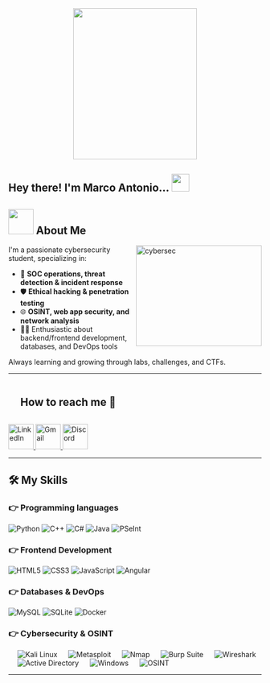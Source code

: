 <!-- GIF de cabecera actualizado (hacker) -->
<div align="center">
  <img src="https://www.gifcen.com/wp-content/uploads/2023/11/hacker-gif-8.gif" height="300px" width="70%" />
</div>

<h2> Hey there! I'm Marco Antonio... <img src="https://media.giphy.com/media/hvRJCLFzcasrR4ia7z/giphy.gif" width="35"></h2>

## <picture><img src="https://github.com/7oSkaaa/7oSkaaa/blob/main/Images/about_me.gif?raw=true" width="50px"></picture> About Me

<img align="right" width="250px" height="200px" alt="cybersec" src="https://www.gifcen.com/wp-content/uploads/2023/07/hacker-gif-1.gif" />


I'm a passionate cybersecurity student, specializing in:

- 🧠 **SOC operations, threat detection & incident response**
- 🛡️ **Ethical hacking & penetration testing**
- 🌐 **OSINT, web app security, and network analysis**
- 👨‍💻 Enthusiastic about backend/frontend development, databases, and DevOps tools

Always learning and growing through labs, challenges, and CTFs.

---

<div id="user-content-toc">
  <ul align="left">
    <summary><h2 style="display: inline-block">How to reach me 🤝</h2></summary>
  </ul>

  <p align="left">
    <a href="https://www.linkedin.com/in/tu-linkedin/" target="_blank">
      <img src="https://user-images.githubusercontent.com/88904952/234979284-68c11d7f-1acc-4f0c-ac78-044e1037d7b0.png" alt="LinkedIn" height="50" width="50" />
    </a>
    <a href="mailto:tu-correo@gmail.com" target="_blank">
      <img src="https://github.com/Mo-Alsehli/Mo-Alsehli/assets/98949843/6d935082-a6bb-4f5d-be13-87b821d8421c" alt="Gmail" height="50" width="50" />
    </a>
    <a href="https://discordapp.com/users/tu-discord" target="_blank">
      <img src="https://user-images.githubusercontent.com/88904952/234982627-019fd336-6248-453c-9b05-97c13fd1d207.png" alt="Discord" height="50" width="50" />
    </a>
  </p>
</div>

---
## 🛠️ My Skills

### 👉 Programming languages
<p align="left">
  <img alt="Python" src="https://img.shields.io/badge/Python-%2314354C.svg?logo=python&logoColor=white" />
  <img alt="C++" src="https://img.shields.io/badge/C++-%2300599C.svg?logo=c%2B%2B&logoColor=white" />
  <img alt="C#" src="https://img.shields.io/badge/CSharp-%23239120.svg?logo=csharp&logoColor=white" />
  <img alt="Java" src="https://img.shields.io/badge/Java-%23007396.svg?logo=java&logoColor=white" />
  <img alt="PSeInt" src="https://img.shields.io/badge/PSeInt-%231572B6.svg?logoColor=white" />
</p>

### 👉 Frontend Development
<p align="left">
  <img alt="HTML5" src="https://img.shields.io/badge/HTML5-%23E34F26.svg?logo=html5&logoColor=white" />
  <img alt="CSS3" src="https://img.shields.io/badge/CSS-%231572B6.svg?logo=css3&logoColor=white" />
  <img alt="JavaScript" src="https://img.shields.io/badge/JavaScript-%23F7DF1E.svg?logo=javascript&logoColor=black" />
  <img alt="Angular" src="https://img.shields.io/badge/Angular-%23DD0031.svg?logo=angular&logoColor=white" />
</p>

### 👉 Databases & DevOps
<p align="left">
  <img alt="MySQL" src="https://img.shields.io/badge/MySQL-%2300f.svg?logo=mysql&logoColor=white" />
  <img alt="SQLite" src="https://img.shields.io/badge/SQLite-%2307405e.svg?logo=sqlite&logoColor=white" />
  <img alt="Docker" src="https://img.shields.io/badge/Docker-%232496ED.svg?logo=docker&logoColor=white" />
</p>

### 👉 Cybersecurity & OSINT
<p align="left">
  &emsp;
  <img alt="Kali Linux" src="https://img.shields.io/badge/Kali_Linux-557C94?style=flat&logo=kalilinux&logoColor=white" />
  &emsp;
  <img alt="Metasploit" src="https://img.shields.io/badge/Metasploit-00457C.svg?style=flat&logo=metasploit&logoColor=white"/>
  &emsp;
  <img alt="Nmap" src="https://img.shields.io/badge/Nmap-000000.svg?style=flat&logo=nmap&logoColor=white"/>
  &emsp;
  <img alt="Burp Suite" src="https://img.shields.io/badge/Burp_Suite-FF6C37.svg?style=flat&logo=burpsuite&logoColor=white"/>
  &emsp;
  <img alt="Wireshark" src="https://img.shields.io/badge/Wireshark-1679A7.svg?style=flat&logo=wireshark&logoColor=white"/>
  &emsp;
  <img alt="Active Directory" src="https://img.shields.io/badge/Active%20Directory-003366?style=flat&logo=windows&logoColor=white"/>
  &emsp;
  <img alt="Windows" src="https://img.shields.io/badge/Windows%2011-0078D6.svg?style=flat&logo=windows&logoColor=white"/>
  &emsp;
  <img alt="OSINT" src="https://img.shields.io/badge/OSINT-8A2BE2.svg?style=flat&logo=search&logoColor=white"/>
</p>

---
